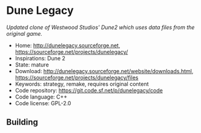 # Dune Legacy

_Updated clone of Westwood Studios' Dune2 which uses data files from the original game._

- Home: http://dunelegacy.sourceforge.net, https://sourceforge.net/projects/dunelegacy/
- Inspirations: Dune 2
- State: mature
- Download: http://dunelegacy.sourceforge.net/website/downloads.html, https://sourceforge.net/projects/dunelegacy/files
- Keywords: strategy, remake, requires original content
- Code repository: https://git.code.sf.net/p/dunelegacy/code
- Code language: C++
- Code license: GPL-2.0

## Building
